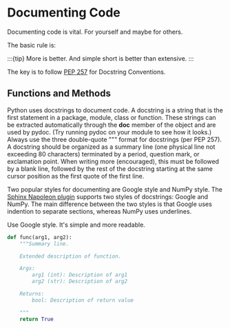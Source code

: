 # Documenting Code 

Documenting code is vital. For yourself and maybe for others. 

The basic rule is:

:::{tip}
More is better. And simple short is better than extensive.
:::


The key is to follow [PEP 257](https://peps.python.org/pep-0257/) for Docstring Conventions.

## Functions and Methods

Python uses docstrings to document code. A docstring is a string that is the first statement in a package, module, class or function. These strings can be extracted automatically through the __doc__ member of the object and are used by pydoc. (Try running pydoc on your module to see how it looks.) Always use the three double-quote """ format for docstrings (per PEP 257). A docstring should be organized as a summary line (one physical line not exceeding 80 characters) terminated by a period, question mark, or exclamation point. When writing more (encouraged), this must be followed by a blank line, followed by the rest of the docstring starting at the same cursor position as the first quote of the first line. 

Two popular styles for documenting are Google style and NumPy style. The [Sphinx Napoleon plugin](https://sphinxcontrib-napoleon.readthedocs.io/en/latest/index.html) supports two styles of docstrings: Google and NumPy. The main difference between the two styles is that Google uses indention to separate sections, whereas NumPy uses underlines. 

Use Google style. It's simple and more readable.

```python
def func(arg1, arg2):
    """Summary line.

    Extended description of function.

    Args:
        arg1 (int): Description of arg1
        arg2 (str): Description of arg2

    Returns:
        bool: Description of return value

    """
    return True
```
